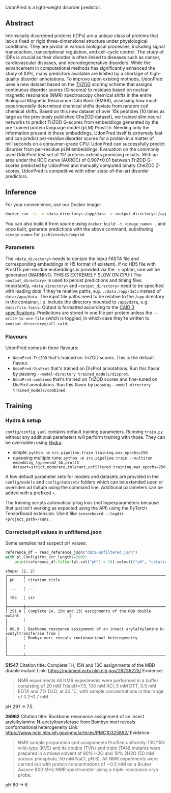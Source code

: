 UdonPred is a light-weight disorder predictor.

## Abstract
Intrinsically disordered proteins (IDPs) are a unique class of proteins that lack a fixed or rigid three-dimensional structure under physiological conditions. They are pivotal in various biological processes, including signal transduction, transcriptional regulation, and cell-cycle control. The study of IDPs is crucial as their disorder is often linked to diseases such as cancer, cardiovascular diseases, and neurodegenerative disorders.
While the advancement in computational methods has significantly enhanced the study of IDPs, many predictors available are limited by a shortage of high-quality disorder annotations. To improve upon existing methods, UdonPred  uses a new dataset based on the [TriZOD](https://github.com/MarkusHaak/trizod) scoring scheme that assigns continuous disorder scores (G-scores) to residues based on nuclear magnetic resonance (NMR) spectroscopy chemical shifts in the entire Biological Magnetic Resonance Data Bank (BMRB), assessing how much experimentally determined chemical shifts deviate from random coil chemical shifts.
Based on this new dataset of over 15k peptides (10 times as large as the previously published CheZOD dataset), we trained slim neural networks to predict TriZOD G-scores from embeddings generated by the pre-trained protein language model (pLM) ProstT5. Needing only the information present in these embeddings, UdonPred itself is extremely fast and can predict per-residue disorder scores for a protein in a matter of milliseconds on a consumer-grade CPU.
UdonPred can successfully predict disorder from per-residue pLM embeddings: Evaluation on the commonly used OdinPred test set of 117 proteins exhibits promising results. With an area under the ROC curve (AUROC) of 0.907±0.01 between TriZOD G-scores predicted by UdonPred and manually computed binary CheZOD Z-scores, UdonPred is competitive with other state-of-the-art disorder predictors.

## Inference
For your convenience, use our Docker image:
```bash
docker run -it -v <data_directory>:/app/data -v <output_directory>:/app/out jschlensok/udonpred -i <path_to_input_fasta_file> [-e <path_to_embedding_h5_file>] [--write-to-one-file]  [--model-directory <model_directory>]
```
You can also build it from source using `docker build -t <image_name> .` and once built, generate predictions with the above command, substituting `<image_name>` for `jschlensok/udonpred`


### Parameters
The `<data_directory>` needs to contain the input FASTA file and corresponding embeddings in H5 format (if existent). If no HD5 file with ProstT5 per-residue embeddings is provided via the `-e` option, one will be generated (WARNING: THIS IS EXTREMELY SLOW ON CPU!)
The `<output_directory>` is used to persist predictions and timing files.
Importantly, `<data_directory>` and `<output_directory>` need to be specified with leading dots if they're relative paths, e.g. `./data:/app/data` instead of `data:/app/data`.
The input file paths need to be relative to the `/app` directory in the container, i.e. include the directory mounted to `/app/data`, e.g. `data/file.fasta`.
Output is formatted according to the [CAID 3 specifications](https://caid.idpcentral.org/challenge#participate). Predictions are stored in one file per protein unless the `--write-to-one-file` switch is toggled, in which case they're written to `<output_directory>/all.caid`.

### Flavours
UdonPred comes in three flavours:
- `UdonPred-TriZOD` that's trained on TriZOD scores. This is the default flavour.
- `UdonPred-DisProt` that's trained on DisProt annotations. Run this flavor by passing `--model-directory trained_models/disprot`.
- `UdonPred-combined` that's trained on TriZOD scores and fine-tuned on DisProt annotations. Run this flavor by passing `--model-directory trained_models/combined`.

## Training
### Hydra & setup
`config/config.yaml` contains default training parameters. Running `train.py` without any additional parameters will perform training with those.
They can be overridden using [Hydra](https://hydra.cc/):
- simple: `python -m src.pipeline.train training.max_epochs=250`
- queueing multiple runs: `python -m src.pipeline.train --multirun embedding_type=esm2_3b,prott5 dataset=strict,moderate,tolerant,unfiltered training.max_epochs=250`

A few default parameter sets for models and datasets are provided in the `config/models` and `config/datasets` folders which can be extended upon or overriden ad libitum using the command line. Additional parameters can be added with a prefixed `+`.

The training scripts automatically log loss (not hyperparameters because that just isn't working as expected using the API) using the PyTorch TensorBoard extension. Use it like `tensorboard --logdir <project_path>/runs`.

### Corrected pH values in unfiltered.json
Some samples had suspect pH values:
```python
reference_df = read_reference_json("data/unfiltered.json")
with pl.Config(fmt_str_lengths=200):
    print(reference_df.filter(pl.col("pH") > 14).select(["pH", "citation_title"]))
```

```
shape: (2, 2)
┌───────┬────────────────────────────────────────────────────────────────────────────────────┐
│ pH    ┆ citation_title                                                                     │
│ ---   ┆ ---                                                                                │
│ f64   ┆ str                                                                                │
╞═══════╪════════════════════════════════════════════════════════════════════════════════════╡
│ 291.0 ┆ Complete 1H, 15N and 13C assignments of the MBD double mutant                      │
│       ┆                                                                                    │
│ 80.0  ┆ Backbone resonance assignment of an insect arylalkylamine N-acetyltransferase from │
│       ┆ Bombyx mori reveals conformational heterogeneity                                   │
│       ┆                                                                                    │
└───────┴────────────────────────────────────────────────────────────────────────────────────┘
```

**51547**
Citation title: Complete 1H, 15N and 13C assignments of the MBD double mutant 
Link: https://pubmed.ncbi.nlm.nih.gov/28236225/
Evidence:
> NMR experiments
> All NMR experiments were performed in a buffer consisting of 20 mM Tris pH=7.5, 100 mM KCl, 5 mM DTT, 0.5 mM EDTA and 7% D2O, at 30 °C, with sample concentrations in the range of 0.2–0.7 mM. 

pH 291 -> 7.5

**26962**
Citation title: Backbone resonance assignment of an insect arylalkylamine N-acetyltransferase from Bombyx mori reveals conformational heterogeneity
Link: https://www.ncbi.nlm.nih.gov/pmc/articles/PMC10325892/
Evidence:
> NMR sample preparation and assignments
> Purified uniformly-13C/15N wild-type (KVS) and its double (TVN) and triple (TAN) mutants were prepared in a mixed solvent of 90% H2O and 10% 2H2O (50 mM sodium phosphate, 50 mM NaCl, pH 6). All NMR experiments were carried out with protein concentrations of ∼0.5 mM on a Bruker Avance 800 MHz NMR spectrometer using a triple-resonance cryo probe.

pH 80 -> 6
